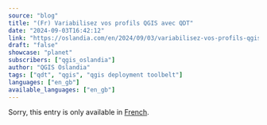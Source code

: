 ```yaml
---
source: "blog"
title: "(Fr) Variabilisez vos profils QGIS avec QDT"
date: "2024-09-03T16:42:12"
link: "https://oslandia.com/en/2024/09/03/variabilisez-vos-profils-qgis-avec-qdt/"
draft: "false"
showcase: "planet"
subscribers: ["qgis_oslandia"]
author: "QGIS Oslandia"
tags: ["qdt", "qgis", "qgis deployment toolbelt"]
languages: ["en_gb"]
available_languages: ["en_gb"]
---
```


<p class="qtranxs-available-languages-message qtranxs-available-languages-message-en">Sorry, this entry is only available in <a class="qtranxs-available-language-link qtranxs-available-language-link-fr" href="https://oslandia.com/fr/tag/qgis-en/feed/atom/" title="Fr">French</a>.</p>
